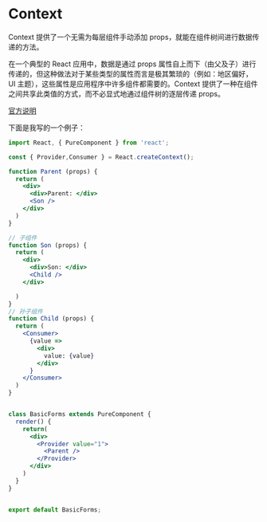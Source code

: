 # Context

Context 提供了一个无需为每层组件手动添加 props，就能在组件树间进行数据传递的方法。

在一个典型的 React 应用中，数据是通过 props 属性自上而下（由父及子）进行传递的，但这种做法对于某些类型的属性而言是极其繁琐的（例如：地区偏好，UI 主题），这些属性是应用程序中许多组件都需要的。Context 提供了一种在组件之间共享此类值的方式，而不必显式地通过组件树的逐层传递 props。



[官方说明](https://zh-hans.reactjs.org/docs/context.html)

下面是我写的一个例子：

```jsx
import React, { PureComponent } from 'react';

const { Provider,Consumer } = React.createContext();

function Parent (props) {
  return (
    <div>
      <div>Parent: </div>
      <Son />
    </div>
  )
}

// 子组件
function Son (props) {
  return (
    <div>
      <div>Son: </div>
      <Child />
    </div>

  )
}
// 孙子组件
function Child (props) {
  return (
    <Consumer>
      {value =>
        <div>
          value: {value}
        </div>
      }
    </Consumer>
  )
}


class BasicForms extends PureComponent {
  render() {
    return(
      <div>
        <Provider value="1">
          <Parent />
        </Provider>
      </div>
    )
  }
}


export default BasicForms;
```


